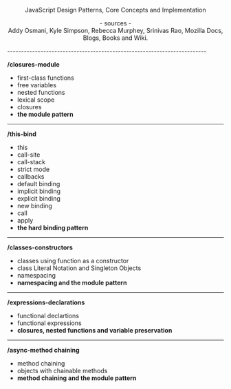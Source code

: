 <p align="center">
    JavaScript Design Patterns, Core Concepts and Implementation
</p>

<p align="center">
- sources -
<br>
Addy Osmani, Kyle Simpson, Rebecca Murphey, Srinivas Rao, 
Mozilla Docs, Blogs, Books and Wiki.
</p>
------------------------------------------------------------------------

**/closures-module**

- first-class functions
- free variables
- nested functions
- lexical scope
- closures
- **the module pattern**

------------------------------------------------------------------------

**/this-bind**

- this
- call-site
- call-stack
- strict mode
- callbacks
- default binding
- implicit binding
- explicit binding
- new binding
- call
- apply
- **the hard binding pattern**

------------------------------------------------------------------------

**/classes-constructors**

- classes using function as a constructor
- class Literal Notation and Singleton Objects
- namespacing
- **namespacing and the module pattern**

------------------------------------------------------------------------

**/expressions-declarations**
- functional declartions
- functional expressions
- **closures, nested functions and variable preservation**

------------------------------------------------------------------------

**/async-method chaining**
- method chaining
- objects with chainable methods
- **method chaining and the module pattern**


 
